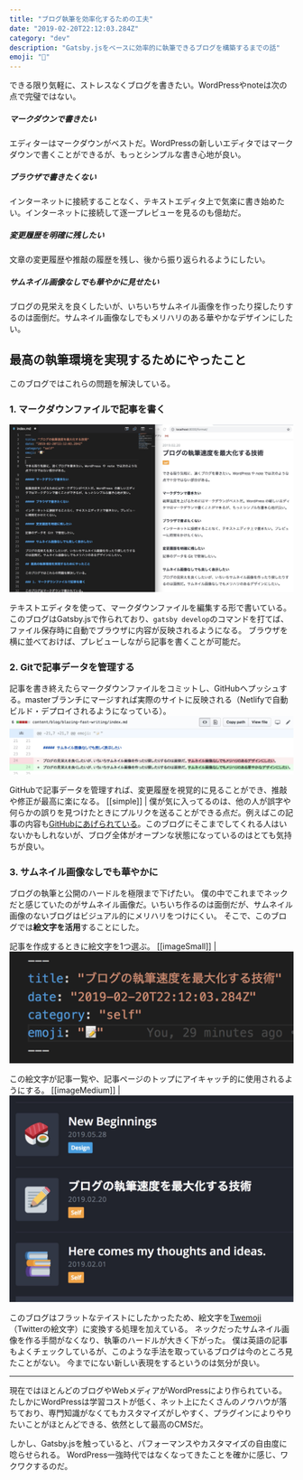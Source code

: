 ```yaml
---
title: "ブログ執筆を効率化するための工夫"
date: "2019-02-20T22:12:03.284Z"
category: "dev"
description: "Gatsby.jsをベースに効率的に執筆できるブログを構築するまでの話"
emoji: "📝"
---
```


できる限り気軽に、ストレスなくブログを書きたい。WordPressやnoteは次の点で完璧ではない。

##### マークダウンで書きたい

エディターはマークダウンがベストだ。WordPressの新しいエディタではマークダウンで書くことができるが、もっとシンプルな書き心地が良い。

##### ブラウザで書きたくない

インターネットに接続することなく、テキストエディタ上で気楽に書き始めたい。インターネットに接続して逐一プレビューを見るのも億劫だ。

##### 変更履歴を明確に残したい

文章の変更履歴や推敲の履歴を残し、後から振り返られるようにしたい。

##### サムネイル画像なしでも華やかに見せたい

ブログの見栄えを良くしたいが、いちいちサムネイル画像を作ったり探したりするのは面倒だ。サムネイル画像なしでもメリハリのある華やかなデザインにしたい。

## 最高の執筆環境を実現するためにやったこと

このブログではこれらの問題を解決している。

### 1. マークダウンファイルで記事を書く

![マークダウンファイルで記事を書く](./image1.jpg)

テキストエディタを使って、マークダウンファイルを編集する形で書いている。このブログはGatsby.jsで作られており、`gatsby develop`のコマンドを打てば、ファイル保存時に自動でブラウザに内容が反映されるようになる。
ブラウザを横に並べておけば、プレビューしながら記事を書くことが可能だ。

### 2. Gitで記事データを管理する

記事を書き終えたらマークダウンファイルをコミットし、GitHubへプッシュする。masterブランチにマージすれば実際のサイトに反映される（Netlifyで自動ビルド・デプロイされるようになっている）。
![GitHubでリビジョン管理](./image2.jpg)

GitHubで記事データを管理すれば、変更履歴を視覚的に見ることができ、推敲や修正が最高に楽になる。
[[simple]]
| 僕が気に入ってるのは、他の人が誤字や何らかの誤りを見つけたときにプルリクを送ることができる点だ。例えばこの記事の内容も[GitHubにあげられている](https://github.com/catnose99/CatKnows/edit/master/content/blog/blazing-fast-writing/index.md)。このブログにそこまでしてくれる人はいないかもしれないが、ブログ全体がオープンな状態になっているのはとても気持ちが良い。

### 3. サムネイル画像なしでも華やかに

ブログの執筆と公開のハードルを極限まで下げたい。
僕の中でこれまでネックだと感じていたのがサムネイル画像だ。いちいち作るのは面倒だが、サムネイル画像のないブログはビジュアル的にメリハリをつけにくい。
そこで、このブログでは**絵文字を活用**することにした。

記事を作成するときに絵文字を1つ選ぶ。
[[imageSmall]]
| ![記事ごとに絵文字を選ぶ](./image3.png)

この絵文字が記事一覧や、記事ページのトップにアイキャッチ的に使用されるようにする。
[[imageMedium]]
| ![GitHubでリビジョン管理](./image4.jpg)

このブログはフラットなテイストにしたかったため、絵文字を[Twemoji](https://github.com/twitter/twemoji)（Twitterの絵文字）に変換する処理を加えている。
ネックだったサムネイル画像を作る手間がなくなり、執筆のハードルが大きく下がった。
僕は英語の記事もよくチェックしているが、このような手法を取っているブログは今のところ見たことがない。
今までにない新しい表現をするというのは気分が良い。

---

現在ではほとんどのブログやWebメディアがWordPressにより作られている。たしかにWordPressは学習コストが低く、ネット上にたくさんのノウハウが落ちており、専門知識がなくてもカスタマイズがしやすく、プラグインによりやりたいことがほとんどできる、依然として最高のCMSだ。

しかし、Gatsby.jsを触っていると、パフォーマンスやカスタマイズの自由度に唸らせられる。
WordPress一強時代ではなくなってきたことを確かに感じ、ワクワクするのだ。